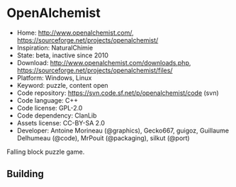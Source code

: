 # OpenAlchemist

- Home: http://www.openalchemist.com/, https://sourceforge.net/projects/openalchemist/
- Inspiration: NaturalChimie
- State: beta, inactive since 2010
- Download: http://www.openalchemist.com/downloads.php, https://sourceforge.net/projects/openalchemist/files/
- Platform: Windows, Linux
- Keyword: puzzle, content open
- Code repository: https://svn.code.sf.net/p/openalchemist/code (svn)
- Code language: C++
- Code license: GPL-2.0
- Code dependency: ClanLib
- Assets license: CC-BY-SA 2.0
- Developer: Antoine Morineau (@graphics), Gecko667, guigoz, Guillaume Delhumeau (@code), MrPouit (@packaging), silkut (@port)

Falling block puzzle game.

## Building
